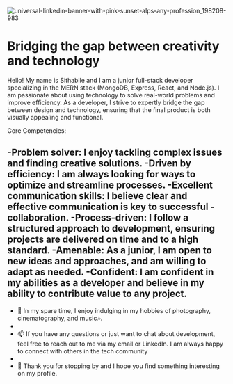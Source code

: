 ![universal-linkedin-banner-with-pink-sunset-alps-any-profession_198208-983](https://user-images.githubusercontent.com/91020386/209427739-cfbeac17-3011-4791-828e-ef7d151b13e2.png)
# Bridging the gap between creativity and technology 

Hello! My name is Sithabile and I am a junior full-stack developer specializing in the MERN stack (MongoDB, Express, React, and Node.js). I am passionate about using technology to solve real-world problems and improve efficiency. As a developer, I strive to expertly bridge the gap between design and technology, ensuring that the final product is both visually appealing and functional.

Core Competencies:

-Problem solver: I enjoy tackling complex issues and finding creative solutions.
-Driven by efficiency: I am always looking for ways to optimize and streamline processes.
-Excellent communication skills: I believe clear and effective communication is key to successful -collaboration.
-Process-driven: I follow a structured approach to development, ensuring projects are delivered on time and to a high standard.
-Amenable: As a junior, I am open to new ideas and approaches, and am willing to adapt as needed.
-Confident: I am confident in my abilities as a developer and believe in my ability to contribute value to any project.
- 
- 📸 In my spare time, I enjoy indulging in my hobbies of photography, cinematography, and music🎶.
- 
- 📫 If you have any questions or just want to chat about development, feel free to reach out to me via my email or LinkedIn. I am always happy to connect with others in the tech community
-
- 💞️ Thank you for stopping by and I hope you find something interesting on my profile.



<!---
IamSithabile/IamSithabile is a ✨ special ✨ repository because its `README.md` (this file) appears on your GitHub profile.
You can click the Preview link to take a look at your changes.
--->
